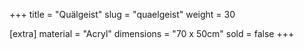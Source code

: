 +++
title = "Quälgeist"
slug = "quaelgeist"
weight = 30

[extra]
material = "Acryl"
dimensions = "70 x 50cm"
sold = false
+++
